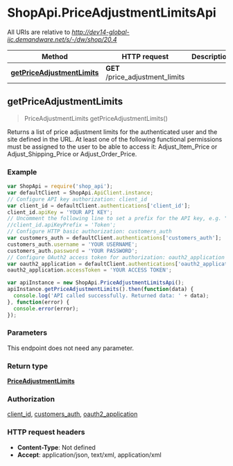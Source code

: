 # ShopApi.PriceAdjustmentLimitsApi

All URIs are relative to *http://dev14-global-iic.demandware.net/s/-/dw/shop/20.4*

Method | HTTP request | Description
------------- | ------------- | -------------
[**getPriceAdjustmentLimits**](PriceAdjustmentLimitsApi.md#getPriceAdjustmentLimits) | **GET** /price_adjustment_limits | 



## getPriceAdjustmentLimits

> PriceAdjustmentLimits getPriceAdjustmentLimits()



Returns a list of price adjustment limits for the authenticated user and the site defined in the URL.    At least one of the following functional permissions must be assigned to the user to be able to access it:  Adjust_Item_Price or Adjust_Shipping_Price or Adjust_Order_Price.  

### Example

```javascript
var ShopApi = require('shop_api');
var defaultClient = ShopApi.ApiClient.instance;
// Configure API key authorization: client_id
var client_id = defaultClient.authentications['client_id'];
client_id.apiKey = 'YOUR API KEY';
// Uncomment the following line to set a prefix for the API key, e.g. "Token" (defaults to null)
//client_id.apiKeyPrefix = 'Token';
// Configure HTTP basic authorization: customers_auth
var customers_auth = defaultClient.authentications['customers_auth'];
customers_auth.username = 'YOUR USERNAME';
customers_auth.password = 'YOUR PASSWORD';
// Configure OAuth2 access token for authorization: oauth2_application
var oauth2_application = defaultClient.authentications['oauth2_application'];
oauth2_application.accessToken = 'YOUR ACCESS TOKEN';

var apiInstance = new ShopApi.PriceAdjustmentLimitsApi();
apiInstance.getPriceAdjustmentLimits().then(function(data) {
  console.log('API called successfully. Returned data: ' + data);
}, function(error) {
  console.error(error);
});

```

### Parameters

This endpoint does not need any parameter.

### Return type

[**PriceAdjustmentLimits**](PriceAdjustmentLimits.md)

### Authorization

[client_id](../README.md#client_id), [customers_auth](../README.md#customers_auth), [oauth2_application](../README.md#oauth2_application)

### HTTP request headers

- **Content-Type**: Not defined
- **Accept**: application/json, text/xml, application/xml


